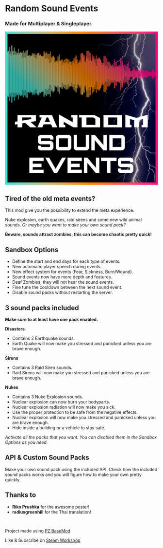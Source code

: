 # Random Sound Events

### Made for Multiplayer & Singleplayer.

![](https://github.com/Konijima/PZ-Random-Sound-Events/blob/master/Contents/mods/RandomSoundEvents/poster.png?raw=true)

## Tired of the old meta events?
This mod give you the possibility to extend the meta experience.

Nuke explosion, earth quakes, raid sirens and some new wild animal sounds.
*Or maybe you want to make your own sound pack?*

**Beware, sounds attract zombies, this can become chaotic pretty quick!**

## Sandbox Options
- Define the start and end days for each type of events.
- New automatic player speech during events.
- New effect system for events (Fear, Sickness, Burn/Wound).
- Sound events now have more depth and features.
- Deaf Zombies, they will not hear the sound events.
- Fine tune the cooldown between the next sound event.
- Disable sound packs without restarting the server.

## 3 sound packs included
**Make sure to at least have one pack enabled.**

**Disasters**
- Contains 2 Earthquake sounds.
- Earth Quake will now make you stressed and panicked unless you are brave enough.

**Sirens**
- Contains 3 Raid Siren sounds.
- Raid Sirens will now make you stressed and panicked unless you are brave enough.

**Nukes**
- Contains 3 Nuke Explosion sounds.
- Nuclear explosion can now burn your bodyparts.
- Nuclear explosion radiation will now make you sick.
- Use the proper protection to be safe from the negative effects.
- Nuclear explosion will now make you stressed and panicked unless you are brave enough.
- Hide inside a building or a vehicle to stay safe.

*Activate all the packs that you want. You can disabled them in the Sandbox Options as you need.*

## API & Custom Sound Packs
Make your own sound pack using the included API.
Check how the included sound packs works and you will figure how to make your own pretty quickly.

## Thanks to
- **Riko Prushka** for the awesome poster!
- **radiusgreenhill** for the Thai translation!

<br>

Project made using [PZ BaseMod](https://github.com/Konijima/PZ-BaseMod)

Like & Subscribe on [Steam Workshop](https://steamcommunity.com/sharedfiles/filedetails/?id=2834231099) 